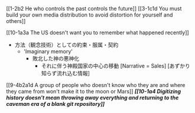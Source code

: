 [[1-2b2 He who controls the past controls the future]]
[[3-1c1d You must build your own media distribution to avoid distortion for yourself and others]]

[[10-1a3a The US doesn't want you to remember what happened recently]]

- 方法（観念技術）としての約束・服属・契約
	- 'Imaginary memory'
		- 敗北した神の悪神化
			- それに伴う神殿国家の中心の移動
				[Narrative = Sales]
				[あずかり知らず流れ込む情報]

[[9-4b2a1d A group of people who doesn't know who they are and where they came from won't make it to the moon or Mars]]
	***[[10-1a4 Digitizing history doesn't mean throwing away everything and returning to the caveman era of a blank git repository]]***